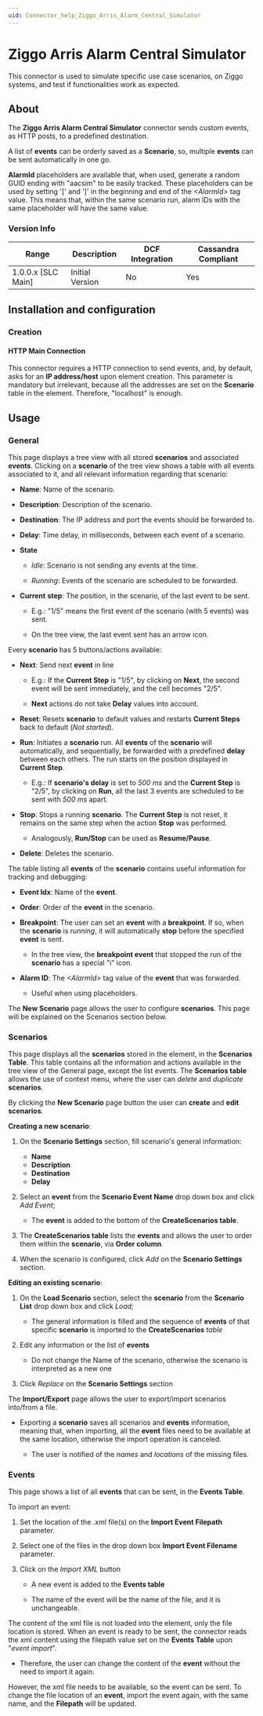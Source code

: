 ```yaml
---
uid: Connector_help_Ziggo_Arris_Alarm_Central_Simulator
---
```


# Ziggo Arris Alarm Central Simulator

This connector is used to simulate specific use case scenarios, on Ziggo systems, and test if functionalities work as expected.

## About

The **Ziggo Arris Alarm Central Simulator** connector sends custom events, as HTTP posts, to a predefined destination.

A list of **events** can be orderly saved as a **Scenario**, so, multiple **events** can be sent automatically in one go.

**AlarmId** placeholders are available that, when used, generate a random GUID ending with "aacsim" to be easily tracked. These placeholders can be used by setting '\[' and '\]' in the beginning and end of the *\<AlarmId\>* tag value. This means that, within the same scenario run, alarm IDs with the same placeholder will have the same value.

### Version Info

| Range | Description | DCF Integration | Cassandra Compliant |
|----------------------|-----------------|---------------------|-------------------------|
| 1.0.0.x \[SLC Main\] | Initial Version | No                  | Yes                     |

## Installation and configuration

### Creation

#### HTTP Main Connection

This connector requires a HTTP connection to send events, and, by default, asks for an **IP address/host** upon element creation. This parameter is mandatory but irrelevant, because all the addresses are set on the **Scenario** table in the element. Therefore, "localhost" is enough.

## Usage

### General

This page displays a tree view with all stored **scenarios** and associated **events**. Clicking on a **scenario** of the tree view shows a table with all events associated to it, and all relevant information regarding that scenario:

- **Name**: Name of the scenario.

- **Description**: Description of the scenario.

- **Destination**: The IP address and port the events should be forwarded to.

- **Delay**: Time delay, in milliseconds, between each event of a scenario.

- **State**

  - *Idle*: Scenario is not sending any events at the time.

  - *Running*: Events of the scenario are scheduled to be forwarded.

- **Current** **step**: The position, in the scenario, of the last event to be sent.

  - E.g.: "1/5" means the first event of the scenario (with 5 events) was sent.

  - On the tree view, the last event sent has an arrow icon.

Every **scenario** has 5 buttons/actions available:

- **Next**: Send next **event** in line

  - E.g.: If the **Current Step** is "1/5", by clicking on **Next**, the second event will be sent immediately, and the cell becomes "2/5".

  - **Next** actions do not take **Delay** values into account.

- **Reset**: Resets **scenario** to default values and restarts **Current Steps** back to default (*Not started*).

- **Run**: Initiates a **scenario** run. All **events** of the **scenario** will automatically, and sequentially, be forwarded with a predefined **delay** between each others. The run starts on the position displayed in **Current Step**.

  - E.g.: If **scenario's delay** is set to *500 ms* and the **Current Step** is "2/5", by clicking on **Run**, all the last 3 events are scheduled to be sent with *500 ms* apart.

- **Stop**: Stops a running **scenario**. The **Current Step** is not reset, it remains on the same step when the action **Stop** was performed.

  - Analogously, **Run/Stop** can be used as **Resume/Pause**.

- **Delete**: Deletes the scenario.

The table listing all **events** of the **scenario** contains useful information for tracking and debugging:

- **Event Idx**: Name of the **event**.

- **Order**: Order of the **event** in the scenario.

- **Breakpoint**: The user can set an **event** with a **breakpoint**. If so, when the **scenario** is *running*, it will automatically **stop** before the specified **event** is sent.

  - In the tree view, the **breakpoint event** that stopped the run of the **scenario** has a special "i" icon.

- **Alarm ID**: The *\<AlarmId\>* tag value of the **event** that was forwarded.

  - Useful when using placeholders.

The **New Scenario** page allows the user to configure **scenarios**. This page will be explained on the Scenarios section below.

### Scenarios

This page displays all the **scenarios** stored in the element, in the **Scenarios Table**. This table contains all the information and actions available in the tree view of the General page, except the list events. The **Scenarios table** allows the use of context menu, where the user can *delete* and *duplicate* **scenarios**.

By clicking the **New Scenario** page button the user can **create** and **edit** **scenarios**.

**Creating a new scenario**:

1. On the **Scenario Settings** section, fill scenario's general information:

   - **Name**
   - **Description**
   - **Destination**
   - **Delay**

1. Select an **event** from the **Scenario Event Name** drop down box and click *Add Event*;

   - The **event** is added to the bottom of the **CreateScenarios table**.

1. The **CreateScenarios table** lists the **events** and allows the user to order them within the **scenario**, via **Order column**.

1. When the scenario is configured, click *Add* on the **Scenario Settings** section.

**Editing an existing scenario**:

1. On the **Load Scenario** section, select the **scenario** from the **Scenario List** drop down box and click *Load;*

   - The general information is filled and the sequence of **events** of that specific **scenario** is imported to the **CreateScenarios** *table*

1. Edit any information or the list of **events**

   - Do not change the Name of the scenario, otherwise the scenario is interpreted as a new one

1. Click *Replace* on the **Scenario Settings** section

The **Import/Export** page allows the user to export/import scenarios into/from a file.

- Exporting a **scenario** saves all scenarios and **events** information, meaning that, when importing, all the **event** files need to be available at the same location, otherwise the import operation is canceled.

  - The user is notified of the *names* and *locations* of the missing files.

### Events

This page shows a list of all **events** that can be sent, in the **Events Table**.

To import an event:

1. Set the location of the .xml file(s) on the **Import Event Filepath** parameter.

1. Select one of the files in the drop down box **Import Event Filename** parameter.

1. Click on the *Import XML* button

   - A new event is added to the **Events table**

   - The name of the event will be the name of the file, and it is unchangeable.

The content of the xml file is not loaded into the element, only the file location is stored. When an event is ready to be sent, the connector reads the xml content using the filepath value set on the **Events Table** upon "*event import*".

- Therefore, the user can change the content of the **event** without the need to import it again.

However, the xml file needs to be available, so the event can be sent. To change the file location of an **event**, import the event again, with the same name, and the **Filepath** will be updated.
